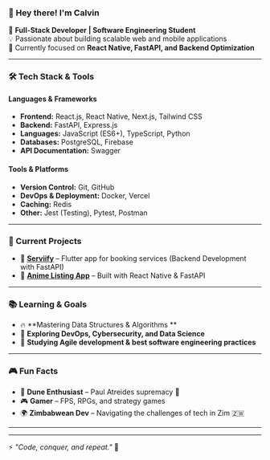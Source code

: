 ### 👋 Hey there! I'm  Calvin  
<!--START_SECTION:waka-->
<!--END_SECTION:waka-->

🚀 **Full-Stack Developer | Software Engineering Student**  
💡 Passionate about building scalable web and mobile applications  
🎯 Currently focused on **React Native, FastAPI, and Backend Optimization**  

---  

### 🛠️ Tech Stack & Tools

#### **Languages & Frameworks**
- **Frontend:** React.js, React Native, Next.js, Tailwind CSS
- **Backend:** FastAPI, Express.js
- **Languages:** JavaScript (ES6+), TypeScript, Python
- **Databases:** PostgreSQL, Firebase
- **API Documentation:** Swagger 

#### **Tools & Platforms**
- **Version Control:** Git, GitHub
- **DevOps & Deployment:** Docker, Vercel
- **Caching:** Redis
- **Other:** Jest (Testing), Pytest, Postman  

---  

### 🚀 Current Projects
- 💼 **[Serviify](serviify.co.zw)** – Flutter app for booking services (Backend Development with FastAPI)
- 📱 **[Anime Listing App](https://anime-verse-psi.vercel.app)** – Built with React Native & FastAPI


---  
### 📚 Learning & Goals
- 🔥 **Mastering Data Structures & Algorithms **
- 🎯 **Exploring DevOps, Cybersecurity, and Data Science**
- 📖 **Studying Agile development & best software engineering practices**

---  

### 🎮 Fun Facts
- 🚀 **Dune Enthusiast** – Paul Atreides supremacy 🤴
- 🎮 **Gamer** – FPS, RPGs, and strategy games
- 🌍 **Zimbabwean Dev** – Navigating the challenges of tech in Zim 🇿🇼

---  


---  

⚡ _"Code, conquer, and repeat."_ 🚀
